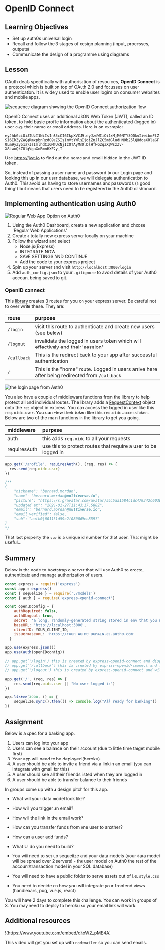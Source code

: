 # OpenID Connect

## Learning Objectives
* Set up Auth0s universal login
* Recall and follow the 3 stages of design planning (input, processes, outputs)
* Communicate the design of a programme using diagrams

## Lesson

OAuth deals specifically with authorisation of resources, **OpenID Connect** is a protocol which is built on top of OAuth 2.0 and focusses on user authentication. It is widely used to enable user logins on consumer websites and mobile apps.

![sequence diagram showing the OpenID Connect authorization flow](https://user-images.githubusercontent.com/1316724/102927348-b8b75700-448e-11eb-9d0d-3d7fa4e6e1ea.png)

OpenID Connect uses an additional JSON Web Token (JWT), called an ID token, to hold basic profile information about the authenticated (logged in) user e.g. their name or email address. Here is an example:

`eyJhbGciOiJIUzI1NiIsInR5cCI6IkpXVCJ9.eyJzdWIiOiIxMjM0NTY3ODkwIiwibmFtZSI6IkZyZWQgRmxpbnRzdG9uZSIsImVtYWlsIjoiZnJlZC5mbGludHN0b25lQHdoaXRlaGF0Lm9yZy51ayIsImlhdCI6MTUxNjIzOTAyMn0.DlHfHG2qZXpWszZv-X8LwoQkZUlqVgaXoRmnHXE2y_I`

Use https://jwt.io to find out the name and email hidden in the JWT ID token.

So, instead of passing a user name and password to our Login page and looking this up in our user database, we will delegate authentication to Auth0. This avoid us having to store usernames and passwords (a good thing!) but means that users need to be registered in the Auth0 dashboard. 

## Implementing authentication using Auth0

![Regular Web App Option on Auth0](https://user-images.githubusercontent.com/4499581/105991041-39273400-609b-11eb-9078-6975f7a5e2bc.png)

1. Using the Auth0 Dashboard, create a new application and choose 'Regular Web Applications'
1. Create a totally new express server locally on your machine
1. Follow the wizard and select
    - Node.js(Express)
    - INTEGRATE NOW
    - SAVE SETTINGS AND CONTINUE
    - Add the code to your express project
1. Spin up your server and visit `http://localhost:3000/login`
1. Add `auth_config.json` to your `.gitignore` to avoid details of your Auth0 account being saved to git.

### OpenID connect

This [library](https://npmjs.com/express-openid-connect) creates 3 routes for you on your express server. Be careful not to over write these. They are:

|route|purpose|
|:----|:------|
|`/login`|visit this route to authenticate and create new users (see below)|
|`/logout`|invalidate the logged in users token which will effectively end their 'session'|
|`/callback`|This is the redirect back to your app after successful authentication|
|`/`|This is the "home" route. Logged in users arrive here after being redirected from `/callback`|

![the login page from Auth0](https://user-images.githubusercontent.com/4499581/105988966-59092880-6098-11eb-87d4-d1c59af032d0.png)

You also have a couple of middleware functions from the library to help protect all and individual routes. The library adds a [RequestContext](https://auth0.github.io/express-openid-connect/interfaces/requestcontext.html) object onto the `req` object in express. You can access the logged in user like this `req.oidc.user`. You can view their token like this `req.oidc.accessToken`. Below are two of the main functions in the library to get you going.

|middleware|purpose|
|:---------|:------|
|auth      |this adds `req.oidc` to all your requests|
|requiresAuth|use this to protect routes that require a user to be logged in|

```javascript
app.get('/profile', requiresAuth(), (req, res) => {
  res.send(req.oidc.user)
})

/**
{
    "nickname": "bernard.mordan",
    "name": "bernard.mordan@multiverse.io",
    "picture": "https://s.gravatar.com/avatar/52c5aa1584c1dc479342c603b30ff9e2?s=480&r=pg&d=https%3A%2F%2Fcdn.auth0.com%2Favatars%2Fbe.png",
    "updated_at": "2021-01-27T11:43:17.588Z",
    "email": "bernard.mordan@multiverse.io",
    "email_verified": false,
    "sub": "auth0|601151d59c2f080069ec8597"
}
*/
```

That last property the `sub` is a unique id number for that user. That might be useful...

## Summary

Below is the code to bootstrap a server that will use Auth0 to create, authenticate and manage authorization of users.

```javascript
const express = require('express')
const app = express()
const { sequelize } = require('./models')
const { auth } = require('express-openid-connect')

const openIDconfig = {
    authRequired: false,
    auth0Logout: true,
    secret: 'a long, randomly-generated string stored in env that you make up',
    baseURL: 'http://localhost:3000',
    clientID: YOUR_CLIENT_ID,
    issuerBaseURL: 'https://YOUR_AUTH0_DOMAIN.eu.auth0.com'
  }

app.use(express.json())
app.use(auth(openIDconfig))

// app.get('/login') this is created by express-openid-connect and displays a login widget
// app.get('/callback') this is created by express-openid-connect and fetches an authenticated user their token
// app.get('/logout') this is created by express-openid-connect and will end a users token based session

app.get('/', (req, res) => {
    res.send(req.oidc.user || "No user logged in")
})

app.listen(3000, () => {
    sequelize.sync().then(() => console.log("All ready for banking"))
})
```

## Assignment

Below is a spec for a banking app.

1. Users can log into your app
1. Users can see a balance on their account (due to little time target mobile first)
1. Your app will need to be deployed (heroku)
1. A user should be able to invite a friend via a link in an email (you can integrate with gmail for this)
1. A user should see all their friends listed when they are logged in
1. A user should be able to transfer balance to their friends

In groups come up with a design pitch for this app.

* What will your data model look like?
* How will you trigger an email?
* How will the link in the email work?
* How can you transfer funds from one user to another?
* How can a user add funds?
* What UI do you need to build?

* You will need to set up sequelize and your data models (your data model will be spread over 2 servers! - the user model on Auth0 the rest of the account/transaction model in your SQL database)
* You will need to have a public folder to serve assets out of i.e. `style.css`
* You need to decide on how you will integrate your frontend views (handlebars, pug, vue.js, react)

You will have 2 days to complete this challenge. You can work in groups of 3. You may need to deploy to heroku so your email link will work.

## Additional resources

!(https://www.youtube.com/embed/dhoW2_pME4A)

This video will get you set up with `nodemailer` so you can send emails.
